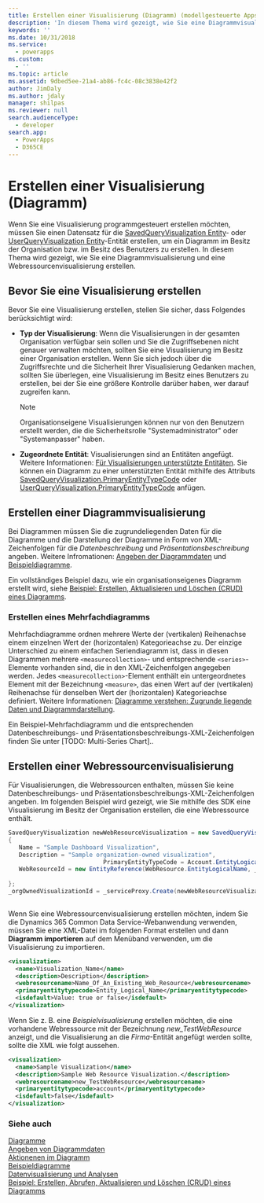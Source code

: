 ```yaml
---
title: Erstellen einer Visualisierung (Diagramm) (modellgesteuerte Apps) | Microsoft Docs
description: 'In diesem Thema wird gezeigt, wie Sie eine Diagrammvisualisierung und eine Webressourcenvisualisierung erstellen.'
keywords: ''
ms.date: 10/31/2018
ms.service:
  - powerapps
ms.custom:
  - ''
ms.topic: article
ms.assetid: 9dbed5ee-21a4-ab86-fc4c-08c3838e42f2
author: JimDaly
ms.author: jdaly
manager: shilpas
ms.reviewer: null
search.audienceType:
  - developer
search.app:
  - PowerApps
  - D365CE
---
```


# <a name="create-a-visualization-chart"></a>Erstellen einer Visualisierung (Diagramm)

<!-- https://docs.microsoft.com/dynamics365/customer-engagement/developer/customize-dev/create-visualization-chart -->

Wenn Sie eine Visualisierung programmgesteuert erstellen möchten, müssen Sie einen Datensatz für die [SavedQueryVisualization Entity](../common-data-service/reference/entities/savedqueryvisualization.md)- oder [UserQueryVisualization Entity](../common-data-service/reference/entities/userqueryvisualization.md)-Entität erstellen, um ein Diagramm im Besitz der Organisation bzw. im Besitz des Benutzers zu erstellen. In diesem Thema wird gezeigt, wie Sie eine Diagrammvisualisierung und eine Webressourcenvisualisierung erstellen.  
  
<a name="Before"></a>   

## <a name="before-you-create-a-visualization"></a>Bevor Sie eine Visualisierung erstellen  

 Bevor Sie eine Visualisierung erstellen, stellen Sie sicher, dass Folgendes berücksichtigt wird:  
  
- **Typ der Visualisierung**: Wenn die Visualisierungen in der gesamten Organisation verfügbar sein sollen und Sie die Zugriffsebenen nicht genauer verwalten möchten, sollten Sie eine Visualisierung im Besitz einer Organisation erstellen. Wenn Sie sich jedoch über die Zugriffsrechte und die Sicherheit Ihrer Visualisierung Gedanken machen, sollten Sie überlegen, eine Visualisierung im Besitz eines Benutzers zu erstellen, bei der Sie eine größere Kontrolle darüber haben, wer darauf zugreifen kann.  
  
    > [!NOTE]
    >  Organisationseigene Visualisierungen können nur von den Benutzern erstellt werden, die die Sicherheitsrolle "Systemadministrator" oder "Systemanpasser" haben.  
  
- **Zugeordnete Entität**: Visualisierungen sind an Entitäten angefügt. Weitere Informationen: [Für Visualisierungen unterstützte Entitäten](view-data-with-visualizations-charts.md#SupportedVisualizationEntities). Sie können ein Diagramm zu einer unterstützten Entität mithilfe des Attributs [SavedQueryVisualization.PrimaryEntityTypeCode](../common-data-service/reference/entities/savedqueryvisualization.md#BKMK_PrimaryEntityTypeCode) oder [UserQueryVisualization.PrimaryEntityTypeCode](../common-data-service/reference/entities/userqueryvisualization.md#BKMK_PrimaryEntityTypeCode) anfügen.  
  
<a name="CreateChart"></a>   

## <a name="create-a-chart-visualization"></a>Erstellen einer Diagrammvisualisierung  

 Bei Diagrammen müssen Sie die zugrundeliegenden Daten für die Diagramme und die Darstellung der Diagramme in Form von XML-Zeichenfolgen für die *Datenbeschreibung* und *Präsentationsbeschreibung* angeben. Weitere Infromationen: [Angeben der Diagrammdaten](understand-charts-underlying-data-chart-representation.md) und [Beispieldiagramme](sample-charts.md).  
  
 Ein vollständiges Beispiel dazu, wie ein organisationseigenes Diagramm erstellt wird, siehe [Beispiel: Erstellen, Aktualisieren und Löschen (CRUD) eines Diagramms](/dynamics365/customer-engagement/developer/customize-dev/sample-create-retrieve-update-delete-chart).  <!-- TODO need to replace the link with powerapps -->
  
### <a name="create-a-multi-series-chart"></a>Erstellen eines Mehrfachdiagramms  

 Mehrfachdiagramme ordnen mehrere Werte der (vertikalen) Reihenachse einem einzelnen Wert der (horizontalen) Kategorieachse zu. Der einzige Unterschied zu einem einfachen Seriendiagramm ist, dass in diesen Diagrammen mehrere `<measurecollection>`- und entsprechende `<series>`-Elemente vorhanden sind, die in den XML-Zeichenfolgen angegeben werden. Jedes `<measurecollection>`-Element enthält ein untergeordnetes Element mit der Bezeichnung `<measure>`, das einen Wert auf der (vertikalen) Reihenachse für denselben Wert der (horizontalen) Kategorieachse definiert. Weitere Informationen: [Diagramme verstehen: Zugrunde liegende Daten und Diagrammdarstellung](understand-charts-underlying-data-chart-representation.md).  
  
 Ein Beispiel-Mehrfachdiagramm und die entsprechenden Datenbeschreibungs- und Präsentationsbeschreibungs-XML-Zeichenfolgen finden Sie unter [TODO: Multi-Series Chart].<!--(sample-charts.md#MultiSeriesChart)-->.
  
<a name="CreateWRVisualization"></a>   

## <a name="create-a-web-resource-visualization"></a>Erstellen einer Webressourcenvisualisierung  

 Für Visualisierungen, die Webressourcen enthalten, müssen Sie keine Datenbeschreibungs- und Präsentationsbeschreibungs-XML-Zeichenfolgen angeben. Im folgenden Beispiel wird gezeigt, wie Sie mithilfe des SDK eine Visualisierung im Besitz der Organisation erstellen, die eine Webressource enthält.  
  
```csharp  
SavedQueryVisualization newWebResourceVisualization = new SavedQueryVisualization()  
{  
   Name = "Sample Dashboard Visualization",  
   Description = "Sample organization-owned visualization",  
                           PrimaryEntityTypeCode = Account.EntityLogicalName,  
   WebResourceId = new EntityReference(WebResource.EntityLogicalName, _webResourceId))  
  
};  
_orgOwnedVisualizationId = _serviceProxy.Create(newWebResourceVisualization);  
  
```  
  
 Wenn Sie eine Webressourcenvisualisierung erstellen möchten, indem Sie die Dynamics 365 Common Data Service-Webanwendung verwenden, müssen Sie eine XML-Datei im folgenden Format erstellen und dann **Diagramm importieren** auf dem Menüband verwenden, um die Visualisierung zu importieren.  
  
```xml  
<visualization>  
  <name>Visualization_Name</name>  
  <description>Description</description>  
  <webresourcename>Name_Of_An_Existing_Web_Resource</webresourcename>  
  <primaryentitytypecode>Entity_Logical_Name</primaryentitytypecode>  
  <isdefault>Value: true or false</isdefault>  
</visualization>  
```  
  
 Wenn Sie z. B. eine *Beispielvisualisierung* erstellen möchten, die eine vorhandene Webressource mit der Bezeichnung *new_TestWebResource* anzeigt, und die Visualisierung an die *Firma*-Entität angefügt werden sollte, sollte die XML wie folgt aussehen.  
  
```xml  
<visualization>  
  <name>Sample Visualization</name>  
  <description>Sample Web Resource Visualization.</description>  
  <webresourcename>new_TestWebResource</webresourcename>  
  <primaryentitytypecode>account</primaryentitytypecode>  
  <isdefault>false</isdefault>  
</visualization>  
```  
  
### <a name="see-also"></a>Siehe auch  
 [Diagramme](view-data-with-visualizations-charts.md)   
 [Angeben von Diagrammdaten](understand-charts-underlying-data-chart-representation.md)   
 [Aktionenen im Diagramm](actions-visualizations-charts.md)   
 [Beispieldiagramme](sample-charts.md)   
 [Datenvisualisierung und Analysen](customize-visualizations-dashboards.md)   
 [Beispiel: Erstellen, Abrufen, Aktualisieren und Löschen (CRUD) eines Diagramms](/dynamics365/customer-engagement/developer/customize-dev/sample-create-retrieve-update-delete-chart)  <!-- TODO need to replace the link with powerapps -->
